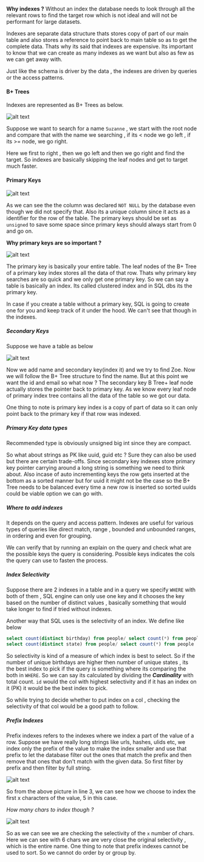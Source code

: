 **Why indexes ?**
Without an index the database needs to look through all the relevant rows to find the target row which is not ideal and will not be performant for large datasets.

Indexes are separate data structure thats stores copy of part of our main table and also stores a reference to point back to main table so as to get the complete data. 
Thats why its said that indexes are expensive.
Its important to know that we can create as many indexes as we want but also as few as we can get away with. 

Just like the schema is driver by the data , the indexes are driven by queries or the access patterns. 

#### B+ Trees

Indexes are represented as B+ Trees as below.

![alt text](/resources/Screenshot%202024-03-17%20at%209.18.50%20PM.png)

Suppose we want to search for a name `Suzanne` , we start with the root node and compare that with the name we searching , if its < node we go left , if its >= node, we go right.

Here we first to right , then we go left and then we go right and find the target.
So indexes are basically skipping the leaf nodes and get to target much faster. 


#### Primary Keys

![alt text](/resources/Screenshot%202024-03-17%20at%209.37.44%20PM.png)

As we can see the the column was declared `NOT NULL` by the database even though we did not specify that. Also its a unique column since it acts as a identifier for the row of the table.
The primary keys should be set as `unsigned` to save some space since primary keys should always start from 0 and go on. 

**Why primary keys are so important ?**

![alt text](/resources/Screenshot%202024-03-17%20at%209.47.40%20PM.png)

The primary key is basically your entire table. The leaf nodes of the B+ Tree of a primary key index stores all the data of that row. Thats why primary key searches are so quick and we only get one primary key. 
So we can say a table is basically an index. Its called clustered index and in SQL dbs its the primary key. 

In case if you create a table without a primary key, SQL is going to create one for you and keep track of it under the hood. We can't see that though in the indexes. 


##### Secondary Keys

Suppose we have a table as below 

![alt text](/resources/Screenshot%202024-03-25%20at%2011.11.48%20PM.png)

Now we add name and secondary key(index it) and we try to find Zoe. Now we will follow the B+ Tree structure to find the name. But at this point we want the id and email so what now ? 
The secondary key B Tree+ leaf node actually stores the pointer back to primary key. As we know every leaf node of primary index tree contains all the data of the table so we got our data. 

One thing to note is primary key index is a copy of part of data so it can only point back to the primary key if that row was indexed. 
##### Primary Key data types

Recommended type is obviously unsigned big int since they are compact.

So what about strings as PK like uuid, guid etc ?
Sure they can also be used but there are certain trade-offs. Since secondary key indexes store primary key pointer carrying around a long string is something we need to think about. 
Also incase of auto incrementing keys the row gets inserted at the bottom as a sorted manner but for uuid it might not be the case so the B+ Tree needs to be balanced every time a new row is inserted so sorted uuids could be viable option we can go with. 

##### Where to add indexes

It depends on the query and access pattern. Indexes are useful for various types of queries like direct match, range , bounded and unbounded ranges, in ordering and even for grouping. 

We can verify that by running an explain on the query and check what are the possible keys the query is considering. Possible keys indicates the cols the query can use to fasten the process.

##### Index Selectivity 

Suppose there are 2 indexes in a table and in a query we specify `WHERE` with both of them , SQL engine can only use one key and it chooses the key based on the number of distinct values , basically something that would take longer to find if tried without indexes. 

Another way that SQL uses is the selectivity of an index.  We define like below

```sql
select count(distinct birthday) from people/ select count(*) from people
select count(distinct state) from people/ select count(*) from people
```

So selectivity is kind of a measure of which index is best to select. So if the number of unique birthdays are higher then number of unique states , its the best index to pick if the query is something where its comparing the both in `WHERE`.
So we can say its calculated by dividing the ***Cardinality*** with total count. 
`id` would the col with highest selectivity and if it has an index on it (PK) it would be the best index to pick.

So while trying to decide whether to put index on a col , checking the selectivity of that col would be a good path to follow. 

##### Prefix Indexes

Prefix indexes refers to the indexes where we index a part of the value of a row. Suppose we have really long strings like urls, hashes, ulids etc, we index only the prefix of the value to make the index smaller and use that prefix to let the database filter out the ones that match the prefix and then remove that ones that don't match with the given data. So first filter by prefix and then filter by full string. 

![alt text](/resources/Screenshot%202024-03-31%20at%208.32.27%20PM.png)

So from the above picture in line 3, we can see how we choose to index the first x characters of the value, 5 in this case.

*How many chars to index though ?*

![alt text](/resources/Screenshot%202024-03-31%20at%208.38.25%20PM.png)

So as we can see we are checking the selectivity of the `x` number of chars. Here we can see with 6 chars we are very close the original selectivity , which is the entire name.
One thing to note that prefix indexes cannot be used to sort. So we cannot do order by or group by. 

